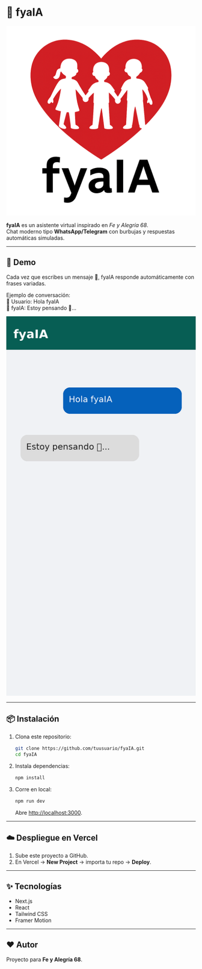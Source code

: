 # 🤖 fyaIA  

![Logo](./public/logo.png)  

**fyaIA** es un asistente virtual inspirado en *Fe y Alegría 68*.  
Chat moderno tipo **WhatsApp/Telegram** con burbujas y respuestas automáticas simuladas.  

---

## 🚀 Demo
Cada vez que escribes un mensaje 💬, fyaIA responde automáticamente con frases variadas.

Ejemplo de conversación:  
👤 Usuario: Hola fyaIA  
🤖 fyaIA: Estoy pensando 🤔...  

![Demo](./public/screenshot.png)

---

## 📦 Instalación

1. Clona este repositorio:
   ```bash
   git clone https://github.com/tuusuario/fyaIA.git
   cd fyaIA
   ```

2. Instala dependencias:
   ```bash
   npm install
   ```

3. Corre en local:
   ```bash
   npm run dev
   ```
   Abre [http://localhost:3000](http://localhost:3000).

---

## ☁️ Despliegue en Vercel
1. Sube este proyecto a GitHub.  
2. En Vercel → **New Project** → importa tu repo → **Deploy**.  

---

## ✨ Tecnologías
- Next.js
- React
- Tailwind CSS
- Framer Motion

---

## ❤️ Autor
Proyecto para **Fe y Alegría 68**.
